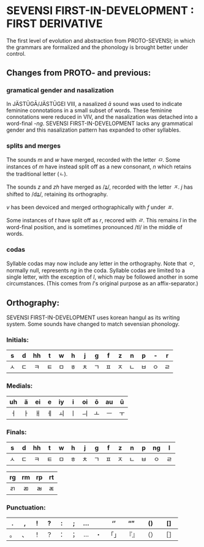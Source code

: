 #  SEVENSI FIRST-IN-DEVELOPMENT : FIRST DERIVATIVE  #

The first level of evolution and abstraction from PROTO-SEVENSI; in which the grammars are formalized and the phonology is brought better under control.

##  Changes from PROTO- and previous:  ##

###  gramatical gender and nasalization  ###

In JÄSTŪGĀ/JÄSTŪGEI VIII, a nasalized *ā* sound was used to indicate feminine connotations in a small subset of words.
These feminine connotations were reduced in VIV, and the nasalization was detached into a word-final *-ng*.
SEVENSI FIRST-IN-DEVELOPMENT lacks any grammatical gender and this nasalization pattern has expanded to other syllables.

###  splits and merges  ###

The sounds *m* and *w* have merged, recorded with the letter *ㅁ*.
Some instances of *m* have instead split off as a new consonant, *n* which retains the traditional letter (*ㄴ*).

The sounds *z* and *zh* have merged as /ʑ/, recorded with the letter *ㅈ*.
*j* has shifted to /dʑ/, retaining its orthography.

*v* has been devoiced and merged orthographically with *f* under *ㅍ*.

Some instances of *t* have split off as *r*, recored with *ㄹ*.
This remains *l* in the word-final position, and is sometimes pronounced /tl/ in the middle of words.

###  codas  ###

Syllable codas may now include any letter in the orthography.
Note that *ㅇ*, normally null, represents *ng* in the coda.
Syllable codas are limited to a single letter, with the exception of *l*, which may be followed another in some circumstances.
(This comes from *l*'s original purpose as an affix-separator.)

## Orthography: ##

SEVENSI FIRST-IN-DEVELOPMENT uses korean hangul as its writing system. Some sounds have changed to match sevensian phonology.

### Initials: ###

| s  | d  | hh | t  | w  | h  | j  | g  | f  | z  | n  | p  | -  | r  |
|:--:|:--:|:--:|:--:|:--:|:--:|:--:|:--:|:--:|:--:|:--:|:--:|:--:|:--:|
| ㅅ | ㄷ | ㅋ | ㅌ | ㅁ | ㅎ | ㅊ | ㄱ | ㅍ | ㅈ | ㄴ | ㅂ | ㅇ | ㄹ |

### Medials: ###

| uh | ä  | ei | e  | iy | i  | oi | ō  | au | ū  |
|:--:|:--:|:--:|:--:|:--:|:--:|:--:|:--:|:--:|:--:|
| ㅓ | ㅏ | ㅐ | ㅔ | ㅚ | ㅣ | ㅢ | ㅗ | ㅡ | ㅜ |

### Finals: ###

| s  | d  | hh | t  | w  | h  | j  | g  | f  | z  | n  | p  | ng | l  |
|:--:|:--:|:--:|:--:|:--:|:--:|:--:|:--:|:--:|:--:|:--:|:--:|:--:|:--:|
| ㅅ | ㄷ | ㅋ | ㅌ | ㅁ | ㅎ | ㅊ | ㄱ | ㅍ | ㅈ | ㄴ | ㅂ | ㅇ | ㄹ |

| rg | rm | rp | rt  |
|:--:|:--:|:--:|:--:|
| ㄺ | ㄻ | ㄼ | ㄾ |


### Punctuation: ###

| .  | ,  | !  | ?  | :  | ;  | … |    | ‘’ | “” | () | [] |
|:--:|:--:|:--:|:--:|:--:|:--:|:--:|:--:|:--:|:--:|:--:|:--:|
| 。 | 、 | ！ | ？ | ： | ； | … | ・ |「」|『』|（）|［］|
